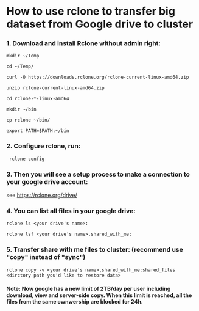 # How to use rclone to transfer big dataset from Google drive to cluster
### 1. Download and install Rclone without admin right:
`mkdir ~/Temp`

`cd ~/Temp/`
 
`curl -O https://downloads.rclone.org/rclone-current-linux-amd64.zip`
 
 `unzip rclone-current-linux-amd64.zip`
 
 `cd rclone-*-linux-amd64`
 
 `mkdir ~/bin`
 
 `cp rclone ~/bin/`
 
 `export PATH=$PATH:~/bin`
 
 ### 2. Configure rclone, run:
 
 ` rclone config`
 
 ### 3. Then you will see a setup process to make a connection to your google drive account:
 
 see https://rclone.org/drive/
 
 ### 4. You can list all files in your google drive:
 
 `rclone ls <your drive's name>:`
 
 `rclone lsf <your drive's name>,shared_with_me:`
 
 ### 5. Transfer share with me files to cluster: (recommend use "copy" instead of "sync")
 
 `rclone copy -v <your drive's name>,shared_with_me:shared_files <dirctory path you'd like to restore data>`
 
 #### Note: Now google has a new limit of 2TB/day per user including download, view and server-side copy. When this limit is reached, all the files from the same ownwership are blocked for 24h.
